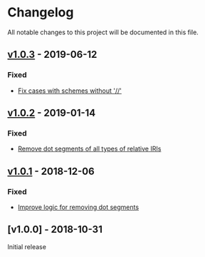 # Changelog
All notable changes to this project will be documented in this file.

<a name="v1.0.3"></a>
## [v1.0.3](https://github.com/rubensworks/relative-to-absolute-iri.js/compare/v1.0.2...v1.0.3) - 2019-06-12

### Fixed
* [Fix cases with schemes without '//'](https://github.com/rubensworks/relative-to-absolute-iri.js/commit/731f470e3debbcad70a9b61510cfe44ae597af4c)

<a name="v1.0.2"></a>
## [v1.0.2](https://github.com/rubensworks/relative-to-absolute-iri.js/compare/v1.0.1...v1.0.2) - 2019-01-14

### Fixed
* [Remove dot segments of all types of relative IRIs](https://github.com/rubensworks/relative-to-absolute-iri.js/commit/2418772e30d8af372543ac5cbe506e83fde25aff)

<a name="v1.0.1"></a>
## [v1.0.1](https://github.com/rubensworks/relative-to-absolute-iri.js/compare/v1.0.0...v1.0.1) - 2018-12-06

### Fixed
* [Improve logic for removing dot segments](https://github.com/rubensworks/relative-to-absolute-iri.js/commit/cfb8f8b593672577d258978dce81fe5ff29805aa)

<a name="v1.0.0"></a>
## [v1.0.0] - 2018-10-31

Initial release
